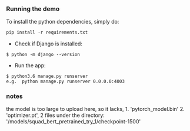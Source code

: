 
### Running the demo 
To install the python dependencies, simply do: 
```python 
pip install -r requirements.txt
```

- Check if Django is installed:
 ```
 $ python -m django --version
 ```
 
 - Run the app: 
```
$ python3.6 manage.py runserver
e.g.  python manage.py runserver 0.0.0.0:4003
```

### notes 
the model is too large to upload here, so it lacks, 1. 'pytorch_model.bin' 2. 'optimizer.pt', 2 files under the directory: '/models/squad_bert_pretrained_try_1/checkpoint-1500' 
